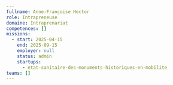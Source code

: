 ```yaml
---
fullname: Anne-Françoise Hector
role: Intrapreneuse
domaine: Intraprenariat
competences: []
missions:
  - start: 2025-04-15
    end: 2025-09-15
    employer: null
    status: admin
    startups:
      - etat-sanitaire-des-monuments-historiques-en-mobilite
teams: []
---
```

